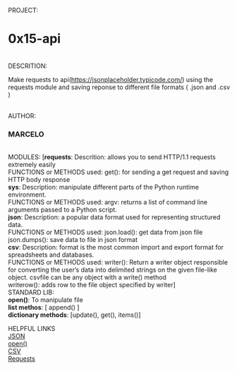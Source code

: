PROJECT: <h1>0x15-api</h1>&nbsp;<br>
DESCRITION: <p>Make requests to api(https://jsonplaceholder.typicode.com/) using the requests module and saving reponse to different file formats ( .json and .csv )</p>&nbsp;<br>
AUTHOR: <h3>MARCELO</h3>&nbsp;<br>
MODULES: [<b>requests</b>: Descrition: allows you to send HTTP/1.1 requests extremely easily&nbsp;<br>
FUNCTIONS or METHODS used: get(): for sending a get request and saving HTTP body response&nbsp;<br>
<b>sys</b>: Description: manipulate different parts of the Python runtime environment.&nbsp;<br>
FUNCTIONS or METHODS used: argv: returns a list of command line arguments passed to a Python script.&nbsp;<br>
<b>json</b>: Description: a popular data format used for representing structured data.&nbsp;<br>
FUNCTIONS or METHODS used: json.load(): get data from json file&nbsp;<br>
json.dumps(): save data to file in json format&nbsp;<br>
<b>csv</b>: Description: format is the most common import and export format for spreadsheets and databases.&nbsp;<br>
FUNCTIONS or METHODS used: writer(): Return a writer object responsible for converting the user’s data into delimited strings on the given file-like object. csvfile can be any object with a write() method&nbsp;<br>
writerow(): adds row to the file object specified by writer]&nbsp;<br>
STANDARD LIB:<br><b>open()</b>: To manipulate file&nbsp;<br>
<b>list methos</b>: [ append() ]&nbsp;<br>
<b>dictionary methods</b>: [update(), get(), items()]&nbsp;<br>

HELPFUL LINKS<br>
<a href="https://www.programiz.com/python-programming/json">JSON</a><br>
<a href="https://www.programiz.com/python-programming/methods/built-in/open">open()</a><br>
<a href="https://docs.python.org/3/library/csv.html">CSV</a><br>
<a href="https://requests.readthedocs.io/en/master/">Requests</a><br>